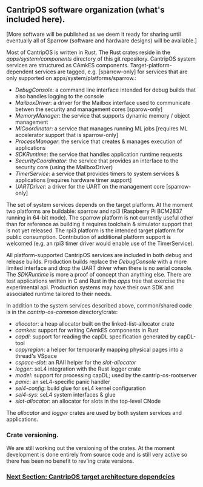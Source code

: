
## CantripOS software organization (what's included here).

[More software will be published as we deem it ready for sharing until eventually
all of Sparrow (software and hardware designs) will be available.]

Most of CantripOS is written in Rust. The Rust crates reside in the
*apps/system/components* directory of this git repository.
CantripOS system services are structured as CAmkES components.
Target-platform-dependent services are tagged, e.g. [sparrow-only] for
services that are only supported on apps/system/platforms/sparrow.:

- *DebugConsole*: a command line interface intended for debug builds that also handles logging to the console
- *MailboxDriver*: a driver for the Mailbox interface used to communicate betwen the security and management cores [sparow-only]
- *MemoryManager*: the service that supports dynamic memory / object management
- *MlCoordinator*: a service that manages running ML jobs [requires ML accelerator support that is sparrow-only]
- *ProcessManager*: the service that creates & manages execution of applications
- *SDKRuntime*: the service that handles application runtime requests
- *SecurityCoordinator*: the service that provides an interface to the security core (using the MailboxDriver)
- *TimerService*: a service that provides timers to system services & applications [requires hardware timer support]
- *UARTDriver*: a driver for the UART on the management core [sparrow-only]

The set of system services depends on the target platform. At the moment two platforms
are buildable: sparrow and rpi3 (Raspberry Pi BCM2837 running in 64-bit mode).
The sparrow platform is not currently useful other than for reference as building it
requires toolchain & simulator support that is not yet released. The rpi3 platform is
the intended target platform for public consumption. Contribution of additional
platform support is welcomed (e.g. an rpi3 timer driver would enable use of the TimerService).

All platform-supported CantripOS services are included in both debug and release builds.
Production builds replace the *DebugConsole* with a more limited interface and drop
the UART driver when there is no serial console. The *SDKRuntime* is more a proof of
concept than anything else. There are test applications written in C and Rust in the
*apps* tree that exercise the experimental api. Production systems may have
their own SDK and associated runtime tailored to their needs.

In addition to the system services described above, common/shared code is in the
*cantrip-os-common* directory/crate:

- *allocator*: a heap allocator built on the linked-list-allocator crate
- *camkes*: support for writing CAmkES components in Rust
- *capdl*: support for reading the capDL specification generated by capDL-tool
- *copyregion*: a helper for temporarily mapping physical pages into a thread's VSpace
- *cspace-slot*: an RAII helper for the *slot-allocator*
- *logger*: seL4 integration with the Rust logger crate
- *model*: support for processing capDL; used by the cantrip-os-rootserver
- *panic*: an seL4-specific panic handler
- *sel4-config*: build glue for seL4 kernel configuration
- *sel4-sys*: seL4 system interfaces & glue
- *slot-allocator*: an allocator for slots in the top-level CNode

The *allocator* and *logger* crates are used by both system services and applications.

### Crate versioning.

We are still working out the versioning of the crates. At the moment development is done
entirely from source code and is still very active so there has been no benefit to
rev'ing crate versions.

### [Next Section: CantripOS target architecture dependcies](ArchitectureDependencies.md)
